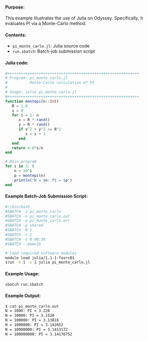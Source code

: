 #### Purpose:

This example illustrates the use of Julia on Odyssey. Specifically, it evaluates PI via a Monte-Carlo method.


#### Contents:

* <code>pi\_monte\_carlo.jl</code>: Julia source code
* <code>run.sbatch</code>: Batch-job submission script

#### Julia code:

```julia
#+++++++++++++++++++++++++++++++++++++++++++++++++++++++++++
# Program: pi_monte_carlo.jl
#          Monte-Carlo calculation of PI
#
# Usage: julia pi_monte_carlo.jl
#+++++++++++++++++++++++++++++++++++++++++++++++++++++++++++
function montepi(n::Int)
   R = 1.0
   s = 0
   for i = 1: n
      x = R * rand()
      y = R * rand()
      if x^2 + y^2 <= R^2
         s = s + 1
      end
   end
   return 4.0*s/n
end

# Main program
for i in 3: 8
    n = 10^i
    p = montepi(n)
    println("N = $n: PI = $p")
end
```

#### Example Batch-Job Submission Script:

```bash
#!/bin/bash
#SBATCH -J pi_monte_carlo
#SBATCH -o pi_monte_carlo.out
#SBATCH -e pi_monte_carlo.err
#SBATCH -p shared
#SBATCH -N 1
#SBATCH -c 1
#SBATCH -t 0-00:30
#SBATCH --mem=2G

# Load required software modules
module load julia/1.1.1-fasrc01
srun -n 1 -c 1 julia pi_monte_carlo.jl
```

#### Example Usage:

```bash
sbatch run.sbatch
```

#### Example Output:

```bash
$ cat pi_monte_carlo.out 
N = 1000: PI = 3.228
N = 10000: PI = 3.1528
N = 100000: PI = 3.13816
N = 1000000: PI = 3.142652
N = 10000000: PI = 3.1413172
N = 100000000: PI = 3.14176752
```

